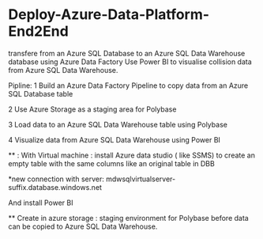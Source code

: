 # Deploy-Azure-Data-Platform-End2End
transfere from an Azure SQL Database to an Azure SQL Data Warehouse database using Azure Data Factory
Use Power BI to visualise collision data from Azure SQL Data Warehouse.

Pipline:
1 Build an Azure Data Factory Pipeline to copy data from an Azure SQL Database table

2	Use Azure Storage as a staging area for Polybase

3	Load data to an Azure SQL Data Warehouse table using Polybase

4	Visualize data from Azure SQL Data Warehouse using Power BI


** : With Virtual machine : install Azure data studio ( like SSMS) to create an empty table with the same columns like an original table in DBB

*new connection with server: mdwsqlvirtualserver-suffix.database.windows.net

And install Power BI 

** Create in azure storage : staging environment for Polybase before data can be copied to Azure SQL Data Warehouse.







